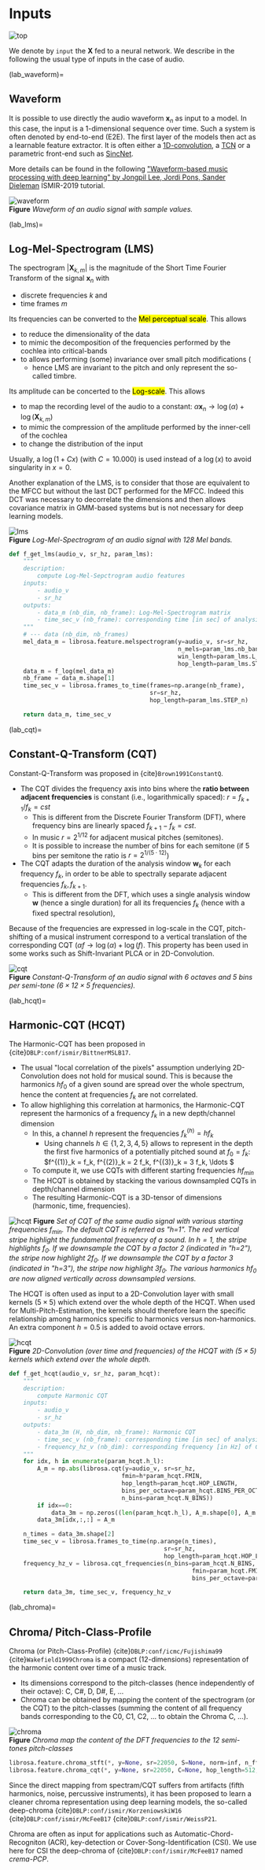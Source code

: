 # Inputs

![top](/images/top.png)

We denote by `input` the $\textbf{X}$ fed to a neural network.
We describe in the following the usual type of inputs in the case of audio.




(lab_waveform)=
## Waveform

It is possible to use directly the audio waveform $\mathbf{x}_n$ as input to a model.
In this case, the input is a 1-dimensional sequence over time.
Such a system is often denoted by end-to-end (E2E).
The first layer of the models then act as a learnable feature extractor.
It is often either a [1D-convolution](lab_conv1d), a [TCN](lab_tcn) or a parametric front-end such as [SincNet](lab_sincnet).

More details can be found in the following ["Waveform-based music processing with deep learning" by Jongpil Lee, Jordi Pons, Sander Dieleman](https://zenodo.org/records/3529714) ISMIR-2019 tutorial.


![waveform](/images/brick_waveform.png)\
**Figure** *Waveform of an audio signal with sample values.*




(lab_lms)=
## Log-Mel-Spectrogram (LMS)

The spectrogram $|\mathbf{X}_{k,m}|$ is the magnitude of the Short Time Fourier Transform of the signal $\mathbf{x}_n$ with
- discrete frequencies $k$ and
- time frames $m$

Its frequencies can be converted to the <mark>Mel perceptual scale</mark>.
This allows
- to reduce the dimensionality of the data
- to mimic the decomposition of the frequencies performed by the cochlea into critical-bands
- to allows performing (some) invariance over small pitch modifications (
  - hence LMS are invariant to the pitch and only represent the so-called timbre.

Its amplitude can be concerted to the <mark>Log-scale</mark>.
This allows
- to map the recording level of the audio to a constant: $\alpha \mathbf{x}_n \rightarrow \log(\alpha) + \log(\mathbf{X}_{k,m})$
- to mimic the compression of the amplitude performed by the inner-cell of the cochlea
- to change the distribution of the input

Usually, a $\log(1+C x)$ (with $C=10.000$) is used instead of a $\log(x)$ to avoid singularity in $x=0$.

Another explanation of the LMS, is to consider that those are equivalent to the MFCC but without the last DCT performed for the MFCC.
Indeed this DCT was necessary to decorrelate the dimensions and then allows covariance matrix in GMM-based systems but is not necessary for deep learning models.

![lms](/images/brick_lms.png)\
**Figure** *Log-Mel-Spectrogram of an audio signal with 128 Mel bands.*


```python
def f_get_lms(audio_v, sr_hz, param_lms):
    """
    description:
        compute Log-Mel-Sepctrogram audio features
    inputs:
        - audio_v
        - sr_hz
    outputs:
        - data_m (nb_dim, nb_frame): Log-Mel-Spectrogram matrix
        - time_sec_v (nb_frame): corresponding time [in sec] of analysis windows
    """
    # --- data (nb_dim, nb_frames)
    mel_data_m = librosa.feature.melspectrogram(y=audio_v, sr=sr_hz,
                                                n_mels=param_lms.nb_band,
                                                win_length=param_lms.L_n,
                                                hop_length=param_lms.STEP_n)
    data_m = f_log(mel_data_m)
    nb_frame = data_m.shape[1]
    time_sec_v = librosa.frames_to_time(frames=np.arange(nb_frame),
                                        sr=sr_hz,
                                        hop_length=param_lms.STEP_n)

    return data_m, time_sec_v
```




(lab_cqt)=
## Constant-Q-Transform (CQT)

Constant-Q-Transform was proposed in {cite}`Brown1991ConstantQ`.

- The CQT divides the frequency axis into bins where the **ratio between adjacent frequencies** is constant (i.e., logarithmically spaced): $r=f_{k+1}/f_k=cst$
  - This is different from the Discrete Fourier Transform (DFT), where frequency bins are linearly spaced $f_{k+1}-f_k = cst$.
  - In music $r=2^{1/12}$ for adjacent musical pitches (semitones).
  - It is possible to increase the number of bins for each semitone (if 5 bins per semitone the ratio is $r=2^{1/(5 \cdot 12)}$)
- The CQT adapts the duration of the analysis window $\mathbf{w}_k$ for each frequency $f_k$, in order to be able to spectrally separate adjacent frequencies $f_k, f_{k+1}$.
  - This is different from the DFT, which uses a single analysis window $\mathbf{w}$ (hence a single duration) for all its frequencies $f_k$ (hence with a fixed spectral resolution),

Because of the frequencies are expressed in log-scale in the CQT, pitch-shifting of a musical instrument correspond to a vertical translation of the corresponding CQT ($\alpha f \rightarrow \log(\alpha) + \log(f)$.
This property has been used in some works such as Shift-Invariant PLCA or in 2D-Convolution.

![cqt](/images/brick_cqt.png)\
**Figure** *Constant-Q-Transform of an audio signal with 6 octaves and 5 bins per semi-tone ($6 \times 12 \times 5$ frequencies).*




(lab_hcqt)=
## Harmonic-CQT (HCQT)

The Harmonic-CQT has been proposed in {cite}`DBLP:conf/ismir/BittnerMSLB17`.

- The usual "local correlation of the pixels" assumption underlying 2D-Convolution does not hold for musical sound.
This is because the harmonics $h f_0$ of a given sound are spread over the whole spectrum, hence the content at frequencies $f_k$ are not correlated.
- To allow highlighing this correlation at harmonics, the Harmonic-CQT represent the harmonics of a frequency $f_k$ in a new depth/channel dimension
  - In this, a channel $h$ represent the frequencies $f^{(h)}_k = h f_k$
    - Using channels $h \in \{1,2,3,4,5\}$ allows to represent in the depth the first five harmonics of a potentially pitched sound at $f_0=f_k$: $f^{(1)}_k = f_k, f^{(2)}_k = 2 f_k, f^{(3)}_k = 3 f_k, \ldots $
  - To compute it, we use CQTs with different starting frequencies $h f_{min}$
  - The HCQT is obtained by stacking the various downsampled CQTs in depth/channel dimension
  - The resulting Harmonic-CQT is a 3D-tensor of dimensions (harmonic, time, frequencies).



![hcqt](/images/brick_hcqt.png)
**Figure**
*Set of CQT of the same audio signal with various starting frequencies $f_{min}$.
The default CQT is referred as "h=1".
The red vertical stripe highlight the fundamental frequency  of a sound.
In $h=1$, the stripe highlights $f_0$.
If we downsample the CQT by a factor 2 (indicated in "h=2"), the stripe now highlight $2 f_0$.
If we downsample the CQT by a factor 3 (indicated in "h=3"), the stripe now highlight $3 f_0$.
The various harmonics $h f_0$ are now aligned vertically across downsampled versions.*

The HCQT is often used as input to a 2D-Convolution layer with small kernels $(5 \times 5)$ which extend over the whole depth of the HCQT.
When used for Multi-Pitch-Estimation, the kernels should therefore learn the specific relationship among harmonics specific to harmonics versus non-harmonics.
An extra component $h=0.5$ is added to avoid octave errors.

![hcqt](/images/brick_hcqt2.png)\
**Figure**
*2D-Convolution (over time and frequencies) of the HCQT with $(5 \times 5)$ kernels which extend over the whole depth.*


```python
def f_get_hcqt(audio_v, sr_hz, param_hcqt):
    """
    description:
        compute Harmonic CQT
    inputs:
        - audio_v
        - sr_hz
    outputs:
        - data_3m (H, nb_dim, nb_frame): Harmonic CQT
        - time_sec_v (nb_frame): corresponding time [in sec] of analysis windows
        - frequency_hz_v (nb_dim): corresponding frequency [in Hz] of CQT channels
    """
    for idx, h in enumerate(param_hcqt.h_l):
        A_m = np.abs(librosa.cqt(y=audio_v, sr=sr_hz,
                                fmin=h*param_hcqt.FMIN,
                                hop_length=param_hcqt.HOP_LENGTH,
                                bins_per_octave=param_hcqt.BINS_PER_OCTAVE,
                                n_bins=param_hcqt.N_BINS))
        if idx==0:
            data_3m = np.zeros((len(param_hcqt.h_l), A_m.shape[0], A_m.shape[1]))
        data_3m[idx,:,:] = A_m

    n_times = data_3m.shape[2]
    time_sec_v = librosa.frames_to_time(np.arange(n_times),
                                            sr=sr_hz,
                                            hop_length=param_hcqt.HOP_LENGTH)
    frequency_hz_v = librosa.cqt_frequencies(n_bins=param_hcqt.N_BINS,
                                                    fmin=param_hcqt.FMIN,
                                                    bins_per_octave=param_hcqt.BINS_PER_OCTAVE)

    return data_3m, time_sec_v, frequency_hz_v
```




(lab_chroma)=
## Chroma/ Pitch-Class-Profile

Chroma (or Pitch-Class-Profile) {cite}`DBLP:conf/icmc/Fujishima99` {cite}`Wakefield1999Chroma` is a compact (12-dimensions) representation of the harmonic content over time of a music track.
- Its dimensions correspond to the pitch-classes (hence independently of their octave): C, C#, D, D#, E, ...
- Chroma can be obtained by mapping the content of the spectrogram (or the CQT) to the pitch-classes (summing the content of all frequency bands corresponding to the C0, C1, C2, ... to obtain the Chroma C, ...).

![chroma](/images/brick_chroma.png)\
**Figure** *Chroma map the content of the DFT frequencies to the 12 semi-tones pitch-classes*

```python
librosa.feature.chroma_stft(*, y=None, sr=22050, S=None, norm=inf, n_fft=2048, hop_length=512, win_length=None, window='hann', center=True, pad_mode='constant', tuning=None, n_chroma=12)
librosa.feature.chroma_cqt(*, y=None, sr=22050, C=None, hop_length=512, fmin=None, norm=inf, threshold=0.0, tuning=None, n_chroma=12, n_octaves=7, window=None, bins_per_octave=36)

```


Since the direct mapping from spectram/CQT suffers from artifacts (fifth harmonics, noise, percussive instruments), it has been proposed to learn a cleaner chroma representation using deep learning models, the so-called deep-chroma {cite}`DBLP:conf/ismir/KorzeniowskiW16` {cite}`DBLP:conf/ismir/McFeeB17` {cite}`DBLP:conf/ismir/WeissP21`.

Chroma are often as input for applications such as Automatic-Chord-Recogniton (ACR), key-detection or Cover-Song-Identification (CSI).
We use here for CSI the deep-chroma of {cite}`DBLP:conf/ismir/McFeeB17` named *crema-PCP*.
